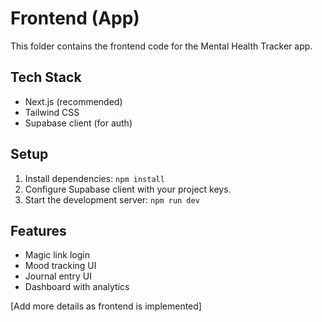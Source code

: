 # Frontend (App)

This folder contains the frontend code for the Mental Health Tracker app.

## Tech Stack
- Next.js (recommended)
- Tailwind CSS
- Supabase client (for auth)

## Setup
1. Install dependencies: `npm install`
2. Configure Supabase client with your project keys.
3. Start the development server: `npm run dev`

## Features
- Magic link login
- Mood tracking UI
- Journal entry UI
- Dashboard with analytics

[Add more details as frontend is implemented] 
